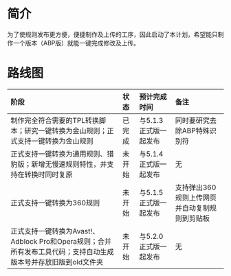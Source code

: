# 简介 #

为了使规则发布更方便，便捷制作及上传的工序，因此启动了本计划，希望能只制作一个版本（ABP版）就能一键完成修改及上传。

# 路线图 #

|阶段|状态|预计完成时间|备注|
|:-----|:-----|:-----------------|:-----|
|制作完全符合需要的TPL转换脚本；研究一键转换为金山规则；正式支持一键转换为金山规则|已完成|与5.1.3正式版一起发布|同时要研究去除ABP特殊识别符|
|正式支持一键转换为通用规则、猎豹版；新增无慢速规则特性，并支持在转换时同时复原|未开始|与5.1.4正式版一起发布|无|
|正式支持一键转换为360规则|未开始|与5.1.5正式版一起发布|支持弹出360规则上传网页并自动复制规则到剪贴板|
|正式支持一键转换为Avast!、Adblock Pro和Opera规则；合并所有发布工具代码；支持自动生成版本号并存放旧版到old文件夹|未开始|与5.2.0正式版一起发布|无|